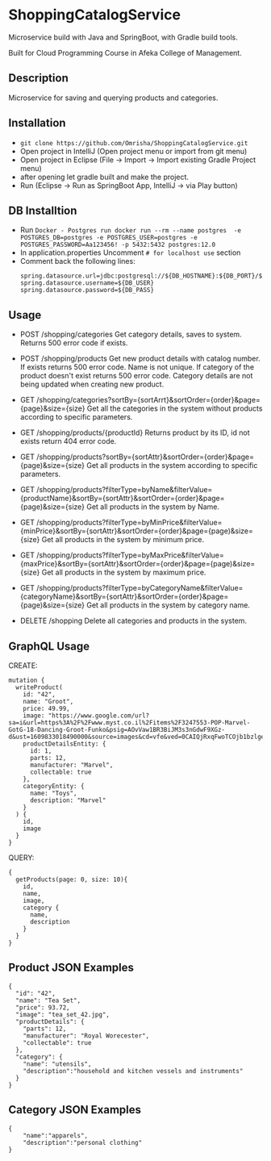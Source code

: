 # ShoppingCatalogService

Microservice build with Java and SpringBoot, with Gradle build tools.

Built for Cloud Programming Course in Afeka College of Management.

## Description

Microservice for saving and querying products and categories.

## Installation

* `git clone https://github.com/Omrisha/ShoppingCatalogService.git`
* Open project in IntelliJ (Open project menu or import from git menu)
* Open project in Eclipse (File -> Import -> Import existing Gradle Project menu)
* after opening let gradle built and make the project.
* Run (Eclipse -> Run as SpringBoot App, IntelliJ -> via Play button)

## DB Installtion
* Run `Docker - Postgres run docker run --rm --name postgres  -e POSTGRES_DB=postgres -e POSTGRES_USER=postgres -e POSTGRES_PASSWORD=Aa123456! -p 5432:5432 postgres:12.0`
* In application.properties Uncomment `# for localhost use` section
* Comment back the following lines:
  ```
  spring.datasource.url=jdbc:postgresql://${DB_HOSTNAME}:${DB_PORT}/${DB_NAME}
  spring.datasource.username=${DB_USER}
  spring.datasource.password=${DB_PASS}
  ```

## Usage

- POST /shopping/categories
 Get category details, saves to system.
 Returns 500 error code if exists.
- POST /shopping/products
 Get new product details with catalog number. If exists returns 500 error code.
 Name is not unique.
 If category of the product doesn't exist returns 500 error code.
 Category details are not being updated when creating new product.

- GET /shopping/categories?sortBy={sortArrt}&sortOrder={order}&page={page}&size={size}
  Get all the categories in the system without products according to specific parameters.

- GET /shopping/products/{productId}
  Returns product by its ID, id not exists return 404 error code.
  
- GET /shopping/products?sortBy={sortAttr}&sortOrder={order}&page={page)&size={size}
  Get all products in the system according to specific parameters.

- GET /shopping/products?filterType=byName&filterValue={productName}&sortBy={sortAttr}&sortOrder={order}&page={page)&size={size}
  Get all products in the system by Name.
  
- GET /shopping/products?filterType=byMinPrice&filterValue={minPrice}&sortBy={sortAttr}&sortOrder={order}&page={page)&size={size}
  Get all products in the system by minimum price.

- GET /shopping/products?filterType=byMaxPrice&filterValue={maxPrice}&sortBy={sortAttr}&sortOrder={order}&page={page)&size={size}
  Get all products in the system by maximum price.

- GET /shopping/products?filterType=byCategoryName&filterValue={categoryName}&sortBy={sortAttr}&sortOrder={order}&page={page)&size={size}
  Get all products in the system by category name.

- DELETE /shopping
  Delete all categories and products in the system.
  
 ## GraphQL Usage
 CREATE:
 ```
 mutation {
   writeProduct(
     id: "42",
     name: "Groot", 
     price: 49.99, 
     image: "https://www.google.com/url?sa=i&url=https%3A%2F%2Fwww.myst.co.il%2Fitems%2F3247553-POP-Marvel-GotG-18-Dancing-Groot-Funko&psig=AOvVaw1BR3BiJM3s3nGdwF9XGz-d&ust=1609833018490000&source=images&cd=vfe&ved=0CAIQjRxqFwoTCOjb1bzlge4CFQAAAAAdAAAAABAD", 
     productDetailsEntity: {
       id: 1, 
       parts: 12, 
       manufacturer: "Marvel", 
       collectable: true
     }, 
     categoryEntity: {
       name: "Toys", 
       description: "Marvel"
     }
   ) {
     id,
     image
   }
 }
 ```
 
 QUERY:
 ```
 {
   getProducts(page: 0, size: 10){
     id,
     name,
     image,
     category {
       name,
       description
     }
   }
 }
 ```

## Product JSON Examples
    {
      "id": "42",
      "name": "Tea Set",
      "price": 93.72,
      "image": "tea_set_42.jpg",
      "productDetails": {
        "parts": 12,
        "manufacturer": "Royal Worecester",
        "collectable": true
      },
      "category": {
        "name": "utensils",
        "description":"household and kitchen vessels and instruments"
      }
    }  
    
 ## Category JSON Examples
    {
        "name":"apparels", 
        "description":"personal clothing"
    }
